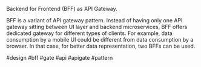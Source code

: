Backend for Frontend (BFF) as API Gateway.

BFF is a variant of API gateway pattern. Instead of having only one API gateway sitting between UI layer and backend microservices, BFF offers dedicated gateway for different types of clients. For example, data consumption by a mobile UI could be different from data consumption by a browser. In that case, for better data representation, two BFFs can be used.

#design #bff #gate #api #apigate #pattern